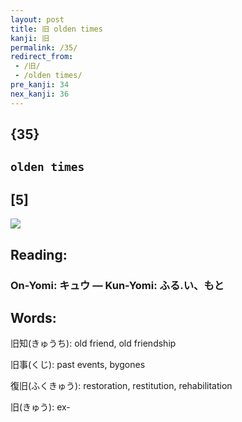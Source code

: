 ```yaml
---
layout: post
title: 旧 olden times
kanji: 旧
permalink: /35/
redirect_from:
 - /旧/
 - /olden times/
pre_kanji: 34
nex_kanji: 36
---
```


## {35}

## `olden times`

## [5]

<div class="stroke"><img src="E697A7.png" /></div>

## Reading:

### On-Yomi: キュウ &mdash; Kun-Yomi: ふる.い、もと

## Words:

旧知(きゅうち): old friend, old friendship

旧事(くじ): past events, bygones

復旧(ふくきゅう): restoration, restitution, rehabilitation

旧(きゅう): ex-
